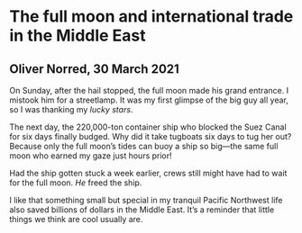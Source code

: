 # The full moon and international trade in the Middle East

## Oliver Norred, 30 March 2021

On Sunday, after the hail stopped, the full moon made his grand entrance. I mistook him for a streetlamp. It was my first glimpse of the big guy all year, so I was thanking my *lucky stars*.

The next day, the 220,000-ton container ship who blocked the Suez Canal for six days finally budged. Why did it take tugboats six days to tug her out? Because only the full moon’s tides can buoy a ship so big&mdash;the same full moon who earned my gaze just hours prior!

Had the ship gotten stuck a week earlier, crews still might have had to wait for the full moon. *He* freed the ship.

I like that something small but special in my tranquil Pacific Northwest life also saved billions of dollars in the Middle East. It’s a reminder that little things we think are cool usually are.